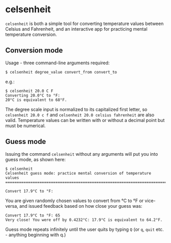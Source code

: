 # celsenheit

`celsenheit` is both a simple tool for converting temperature values between
Celsius and Fahrenheit, and an interactive app for practicing mental
temperature conversion.

## Conversion mode

Usage - three command-line arguments required:
```
$ celsenheit degree_value convert_from convert_to
```
e.g.:
```
$ celsenheit 20.0 C F
Converting 20.0°C to °F:
20°C is equivalent to 68°F.
```

The degree scale input is normalized to its capitalized first letter, so
`celsenheit 20.0 c f` and `celsenheit 20.0 celsius fahrenheit` are also valid.
Temperature values can be written with or without a decimal point but must be
numerical.

## Guess mode

Issuing the command `celsenheit` without any arguments will put you into guess
mode, as shown here:

```
$ celsenheit
Celsenheit guess mode: practice mental conversion of temperature values
=======================================================================

Convert 17.9°C to °F: 
```

You are given randomly chosen values to convert from °C to °F or vice-versa,
and issued feedback based on how close your guess was:

```
Convert 17.9°C to °F: 65
Very close! You were off by 0.4232°C: 17.9°C is equivalent to 64.2°F.
```

Guess mode repeats infinitely until the user quits by typing `Q` (or `q`,
`quit` etc. - anything beginning with q.) 
